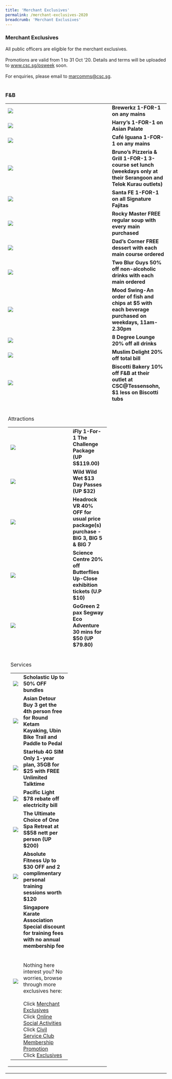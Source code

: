```yaml
---
title: 'Merchant Exclusives'
permalink: /merchant-exclusives-2020
breadcrumb: 'Merchant Exclusives'
---
```

### Merchant Exclusives <br>
All public officers are eligible for the merchant exclusives.<br>
<br>
Promotions are valid from 1 to 31 Oct ’20. Details and terms will be uploaded to www.csc.sg/psweek soon.<br>
<br>
For enquiries, please email to <a href="mailto:marcomms@csc.sg">marcomms@csc.sg</a>.<br>
<br>
### F&B <br>
<table>
  <tr>
    <td>
<img src="/images/Brewerkz.png">
    </td>
    <td>
<b>Brewerkz 1-FOR-1 on any mains</b><br>
  <tr>
    <td>
<img src="/images/Harrys.png">
    </td>
    <td>
<b>Harry’s 1-FOR-1 on Asian Palate</b><br>
  <tr>
    <td>
<img src="/images/Cafe iguana.png">
    </td>
    <td>
<b>Café Iguana 1-FOR-1 on any mains</b><br>
  <tr>
    <td>
 <img src="/images/Brunos.png">
    </td>
    <td>
      <b>Bruno’s Pizzeria & Grill 1-FOR-1 3-course set lunch (weekdays only at their Serangoon and Telok Kurau outlets)</b><br>
  <tr>
    <td>
<img src="/images/Santa FE.png">
    </td>
    <td>
      <b>Santa FE 1-FOR-1 on all Signature Fajitas</b><br>
    <tr>
    <td>
<img src="/images/Rocky master.png">
    </td>
    <td>
      <b>Rocky Master FREE regular soup with every main purchased</b><br>
  <tr>
    <td>
<img src="/images/Dads corner.png">
    </td>
    <td>
      <b>Dad’s Corner FREE dessert with each main course ordered</b><br>
  <tr>
    <td>
<img src="/images/two blur guys.png">
    </td>
    <td>
      <b>Two Blur Guys 50% off non-alcoholic drinks with each main ordered</b><br>
  <tr>
    <td>
<img src="/images/Mood Swing.png">
    </td>
    <td>
      <b>Mood Swing-An order of fish and chips at $5 with each beverage purchased on weekdays, 11am-2.30pm</b><br>
        <tr>
    <td>
<img src="/images/8 degree.png">
    </td>
    <td>
      <b>8 Degree Lounge 20% off all drinks</b><br>
  <tr>
    <td>
<img src="/images/Muslim Delight.png">
    </td>
    <td>
      <b>Muslim Delight 20% off total bill</b><br>
        <tr>
    <td>
<img src="/images/Biscotti Bakery.png">
    </td>
    <td>
      <b>Biscotti Bakery 10% off F&B at their outlet at CSC@Tessensohn, $1 less on Biscotti tubs</b><br>
    <tr>
    <td>
<br>

      
Attractions <br>      
<table>
  <tr>
    <td>
<img src="/images/iFly.png">
    </td>
    <td>
      <b>iFly 1-For-1 The Challenge Package (UP S$119.00)</b><br>
  <tr>
    <td>
<img src="/images/Wild Wild Wet.png">
    </td>
    <td>
      <b>Wild Wild Wet $13 Day Passes (UP $32)</b><br>
  <tr>
    <td>
<img src="/images/Headrock VR.png">
    </td>
    <td>
      <b>Headrock VR 40% OFF for usual price package(s) purchase - BIG 3, BIG 5 & BIG 7</b><br>
   <tr>
    <td>
<img src="/images/Science centre.png">
    </td>
    <td>
      <b>Science Centre 20% off Butterflies Up-Close exhibition tickets (U.P $10)</b><br>
        <tr>
    <td>
<img src="/images/Go green.png">
    </td>
    <td>
      <b>GoGreen 2 pax Segway Eco Adventure 30 mins for $50 (UP $79.80)</b><br>
   <tr>
    <td>
<br>   

Services <br>
<table>
  <tr>
   <td>
<img src="/images/Scholastic.png">
    </td>
    <td>
      <b>Scholastic Up to 50% OFF bundles</b><br>
  <tr>
   <td>
<img src="/images/Asian detour.png">
    </td>
    <td>
     <b>Asian Detour Buy 3 get the 4th person free for Round Ketam Kayaking, Ubin Bike Trail and Paddle to Pedal</b><br>
  <tr>
  <td>
<img src="/images/starhub.png">
    </td>
    <td>
      <b>StarHub 4G SIM Only 1-year plan, 35GB for $25 with FREE Unlimited Talktime</b><br>
   <tr>
   <td>
<img src="/images/pacificlight.png">
    </td>
    <td>
      <b>Pacific Light $78 rebate off electricity bill</b><br>
   <tr>
   <td>
<img src="/images/the ultimate.png">
    </td>
    <td>
      <b>The Ultimate Choice of One Spa Retreat at S$58 nett per person (UP $200)</b><br>
     <tr>
   <td>
<img src="/images/absolute fitness.png">
    </td>
    <td>
      <b>Absolute Fitness Up to $30 OFF and 2 complimentary personal training sessions worth $120</b><br>
    <tr>
   <td>
<img src="/images/Singapore Karate Association.png">
    </td>
    <td>
      <b>Singapore Karate Association Special discount for training fees with no annual membership fee</b><br>
<br>
<br>
Nothing here interest you? No worries, browse through more exclusives here: <br>
<br>
Click <a href="https://publicserviceweek.gov.sg/merchant-exclusives-2020">Merchant Exclusives</a><br>
Click <a href="https://publicserviceweek.gov.sg/online-social-activities-2020">Online Social Activities</a><br>
Click <a href="https://publicserviceweek.gov.sg/civil service club membership promotion-2020">Civil Service Club Membership Promotion</a><br>
Click <a href="https://publicserviceweek.gov.sg/exclusives-2020">Exclusives</a><br>
